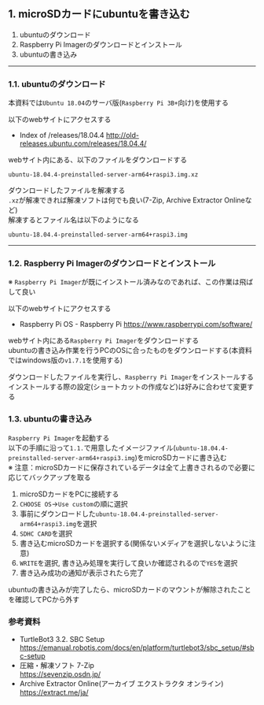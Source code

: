 ## 1. microSDカードにubuntuを書き込む
1. ubuntuのダウンロード
2. Raspberry Pi Imagerのダウンロードとインストール
3. ubuntuの書き込み


-----
### 1.1. ubuntuのダウンロード
本資料では`Ubuntu 18.04`のサーバ版(`Raspberry Pi 3B+`向け)を使用する

以下のwebサイトにアクセスする
- Index of /releases/18.04.4
http://old-releases.ubuntu.com/releases/18.04.4/

webサイト内にある、以下のファイルをダウンロードする  
```
ubuntu-18.04.4-preinstalled-server-arm64+raspi3.img.xz
```

ダウンロードしたファイルを解凍する  
`.xz`が解凍できれば解凍ソフトは何でも良い(7-Zip, Archive Extractor Onlineなど)  
解凍するとファイル名は以下のようになる  
```
ubuntu-18.04.4-preinstalled-server-arm64+raspi3.img
```


-----
### 1.2. Raspberry Pi Imagerのダウンロードとインストール
※ `Raspberry Pi Imager`が既にインストール済みなのであれば、この作業は飛ばして良い

以下のwebサイトにアクセスする
- Raspberry Pi OS - Raspberry Pi
https://www.raspberrypi.com/software/

webサイト内にある`Raspberry Pi Imager`をダウンロードする  
ubuntuの書き込み作業を行うPCのOSに合ったものをダウンロードする(本資料ではwindows版の`v1.7.1`を使用する)

ダウンロードしたファイルを実行し、`Raspberry Pi Imager`をインストールする  
インストールする際の設定(ショートカットの作成など)は好みに合わせて変更する


### 1.3. ubuntuの書き込み
`Raspberry Pi Imager`を起動する  
以下の手順に沿って`1.1.`で用意したイメージファイル(`ubuntu-18.04.4-preinstalled-server-arm64+raspi3.img`)をmicroSDカードに書き込む  
※ 注意：microSDカードに保存されているデータは全て上書きされるので必要に応じてバックアップを取る

1. microSDカードをPCに接続する
2. `CHOOSE OS`→`Use custom`の順に選択
3. 事前にダウンロードした`ubuntu-18.04.4-preinstalled-server-arm64+raspi3.img`を選択
4. `SDHC CARD`を選択
5. 書き込むmicroSDカードを選択する(関係ないメディアを選択しないように注意)
6. `WRITE`を選択, 書き込み処理を実行して良いか確認されるので`YES`を選択
7. 書き込み成功の通知が表示されたら完了

ubuntuの書き込みが完了したら、microSDカードのマウントが解除されたことを確認してPCから外す


### 参考資料
- TurtleBot3 3.2. SBC Setup  
https://emanual.robotis.com/docs/en/platform/turtlebot3/sbc_setup/#sbc-setup
- 圧縮・解凍ソフト 7-Zip  
https://sevenzip.osdn.jp/
- Archive Extractor Online(アーカイブ エクストラクタ オンライン)  
https://extract.me/ja/
